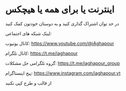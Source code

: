 # اینترنت یا برای همه یا هیچکس

در حد توان اشتراک گذاری کنید و به دوستان خودتون کمک کنید

لینک شبکه های اجتماعی:

کانال یوتیوب:
https://www.youtube.com/@iAghapour

کانال تلگرام:
https://t.me/iaghapour

گروه تلگرامی حل مشکلات:
https://t.me/iaghapour_group

پیج اینستاگرام:
https://www.instagram.com/iaghapour.yt

از قالب و طرح کپی نکنید
